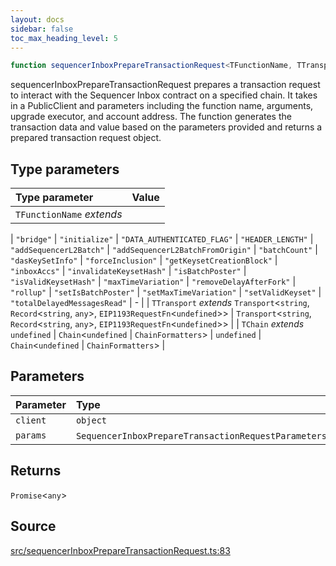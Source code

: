 ```yaml
---
layout: docs
sidebar: false
toc_max_heading_level: 5
---
```


```ts
function sequencerInboxPrepareTransactionRequest<TFunctionName, TTransport, TChain>(client: object, params: SequencerInboxPrepareTransactionRequestParameters<TFunctionName>): Promise<any>
```

sequencerInboxPrepareTransactionRequest prepares a transaction request to
interact with the Sequencer Inbox contract on a specified chain. It takes in
a PublicClient and parameters including the function name, arguments, upgrade
executor, and account address. The function generates the transaction data
and value based on the parameters provided and returns a prepared transaction
request object.

## Type parameters

| Type parameter | Value |
| :------ | :------ |
| `TFunctionName` *extends* 
  \| `"bridge"`
  \| `"initialize"`
  \| `"DATA_AUTHENTICATED_FLAG"`
  \| `"HEADER_LENGTH"`
  \| `"addSequencerL2Batch"`
  \| `"addSequencerL2BatchFromOrigin"`
  \| `"batchCount"`
  \| `"dasKeySetInfo"`
  \| `"forceInclusion"`
  \| `"getKeysetCreationBlock"`
  \| `"inboxAccs"`
  \| `"invalidateKeysetHash"`
  \| `"isBatchPoster"`
  \| `"isValidKeysetHash"`
  \| `"maxTimeVariation"`
  \| `"removeDelayAfterFork"`
  \| `"rollup"`
  \| `"setIsBatchPoster"`
  \| `"setMaxTimeVariation"`
  \| `"setValidKeyset"`
  \| `"totalDelayedMessagesRead"` | - |
| `TTransport` *extends* `Transport`\<`string`, `Record`\<`string`, `any`\>, `EIP1193RequestFn`\<`undefined`\>\> | `Transport`\<`string`, `Record`\<`string`, `any`\>, `EIP1193RequestFn`\<`undefined`\>\> |
| `TChain` *extends* `undefined` \| `Chain`\<`undefined` \| `ChainFormatters`\> | `undefined` \| `Chain`\<`undefined` \| `ChainFormatters`\> |

## Parameters

| Parameter | Type |
| :------ | :------ |
| `client` | `object` |
| `params` | `SequencerInboxPrepareTransactionRequestParameters`\<`TFunctionName`\> |

## Returns

`Promise`\<`any`\>

## Source

[src/sequencerInboxPrepareTransactionRequest.ts:83](https://github.com/OffchainLabs/arbitrum-orbit-sdk/blob/cfcbd32d6879cf7817a33b24f062a0fd879ea257/src/sequencerInboxPrepareTransactionRequest.ts#L83)

